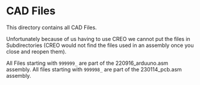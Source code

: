 # CAD Files

This directory contains all CAD Files.

Unfortunately because of us having to use CREO we cannot put the files in Subdirectories (CREO would not find the files used in an assembly once you close and reopen them).

All Files starting with `999999_` are part of the 220916_arduuno.asm assembly.
All files starting with `999998_` are part of the 230114_pcb.asm assembly.